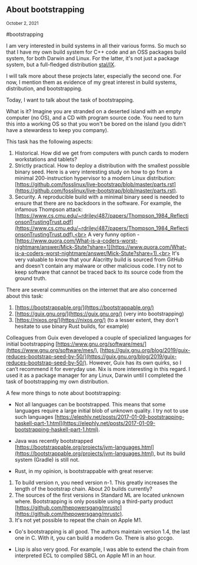 ## About bootstrapping
<sup> October 2, 2021 </sup>

#bootstrapping

I am very interested in build systems in all their various forms. So much so that I have my own build system for C++ code and an OSS packages build system, for both Darwin and Linux. For the latter, it's not just a package system, but a full-fledged distribution [stal/IX](https://github.com/stal-ix). 

I will talk more about these projects later, especially the second one. For now, I mention them as evidence of my great interest in build systems, distribution, and bootstrapping.

Today, I want to talk about the task of bootstrapping.

What is it? Imagine you are stranded on a deserted island with an empty computer (no OS), and a CD with program source code. You need to turn this into a working OS so that you won't be bored on the island (you didn't have a stewardess to keep you company).

This task has the following aspects:

1. Historical. How did we get from computers with punch cards to modern workstations and tablets?
2. Strictly practical. How to deploy a distribution with the smallest possible binary seed. Here is a very interesting study on how to go from a minimal 200-instruction hypervisor to a modern Linux distribution: [https://github.com/fosslinux/live-bootstrap/blob/master/parts.rst](https://github.com/fosslinux/live-bootstrap/blob/master/parts.rst).
3. Security. A reproducible build with a minimal binary seed is needed to ensure that there are no backdoors in the software. For example, the infamous Thompson attack: [https://www.cs.cmu.edu/~rdriley/487/papers/Thompson_1984_ReflectionsonTrustingTrust.pdf](https://www.cs.cmu.edu/~rdriley/487/papers/Thompson_1984_ReflectionsonTrustingTrust.pdf).<br>
A very funny option - [https://www.quora.com/What-is-a-coders-worst-nightmare/answer/Mick-Stute?share=1](https://www.quora.com/What-is-a-coders-worst-nightmare/answer/Mick-Stute?share=1).<br>
It's very valuable to know that your Alacritty build is sourced from GitHub and doesn't contain any malware or other malicious code. I try not to keep software that cannot be traced back to its source code from the ground truth.

There are several communities on the internet that are also concerned about this task:

1. [https://bootstrappable.org/](https://bootstrappable.org/)
2. [https://guix.gnu.org/](https://guix.gnu.org/) (very into bootstrapping)
3. [https://nixos.org/](https://nixos.org/) (to a lesser extent, they don't hesitate to use binary Rust builds, for example)

Colleagues from Guix even developed a couple of specialized languages for initial bootstrapping [https://www.gnu.org/software/mes/](https://www.gnu.org/software/mes/), [https://guix.gnu.org/blog/2019/guix-reduces-bootstrap-seed-by-50/](https://guix.gnu.org/blog/2019/guix-reduces-bootstrap-seed-by-50/). However, Guix has its own quirks, so I can’t recommend it for everyday use. Nix is more interesting in this regard. I used it as a package manager for any Linux, Darwin until I completed the task of bootstrapping my own distribution.

A few more things to note about bootstrapping:

* Not all languages can be bootstrapped. This means that some languages require a large initial blob of unknown quality. I try not to use such languages [https://elephly.net/posts/2017-01-09-bootstrapping-haskell-part-1.html](https://elephly.net/posts/2017-01-09-bootstrapping-haskell-part-1.html).

* Java was recently bootstrapped [https://bootstrappable.org/projects/jvm-languages.html](https://bootstrappable.org/projects/jvm-languages.html), but its build system (Gradle) is still not.

* Rust, in my opinion, is bootstrappable with great reserve:

1. To build version n, you need version n-1. This greatly increases the length of the bootstrap chain. About 20 builds currently?
2. The sources of the first versions in Standard ML are located unknown where. Bootstrapping is only possible using a third-party product [https://github.com/thepowersgang/mrustc](https://github.com/thepowersgang/mrustc).
3. It's not yet possible to repeat the chain on Apple M1.

* Go's bootstrapping is all good. The authors maintain version 1.4, the last one in C. With it, you can build a modern Go. There is also gccgo.

* Lisp is also very good. For example, I was able to extend the chain from interpreted ECL to compiled SBCL on Apple M1 in an hour.
